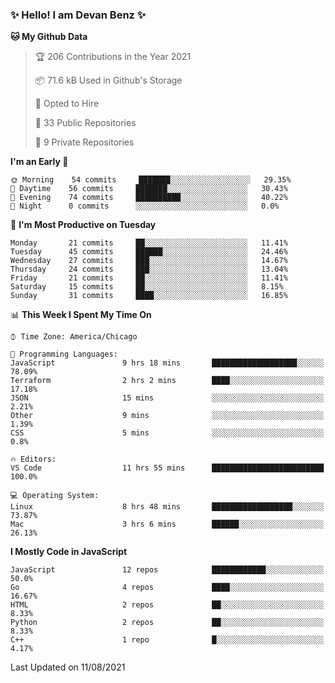 ### ✨ Hello! I am Devan Benz ✨

<!--START_SECTION:waka-->
**🐱 My Github Data** 

> 🏆 206 Contributions in the Year 2021
 > 
> 📦 71.6 kB Used in Github's Storage 
 > 
> 💼 Opted to Hire
 > 
> 📜 33 Public Repositories 
 > 
> 🔑 9 Private Repositories  
 > 
**I'm an Early 🐤** 

```text
🌞 Morning    54 commits     ███████░░░░░░░░░░░░░░░░░░   29.35% 
🌆 Daytime    56 commits     ███████░░░░░░░░░░░░░░░░░░   30.43% 
🌃 Evening    74 commits     ██████████░░░░░░░░░░░░░░░   40.22% 
🌙 Night      0 commits      ░░░░░░░░░░░░░░░░░░░░░░░░░   0.0%

```
📅 **I'm Most Productive on Tuesday** 

```text
Monday       21 commits     ██░░░░░░░░░░░░░░░░░░░░░░░   11.41% 
Tuesday      45 commits     ██████░░░░░░░░░░░░░░░░░░░   24.46% 
Wednesday    27 commits     ███░░░░░░░░░░░░░░░░░░░░░░   14.67% 
Thursday     24 commits     ███░░░░░░░░░░░░░░░░░░░░░░   13.04% 
Friday       21 commits     ██░░░░░░░░░░░░░░░░░░░░░░░   11.41% 
Saturday     15 commits     ██░░░░░░░░░░░░░░░░░░░░░░░   8.15% 
Sunday       31 commits     ████░░░░░░░░░░░░░░░░░░░░░   16.85%

```


📊 **This Week I Spent My Time On** 

```text
⌚︎ Time Zone: America/Chicago

💬 Programming Languages: 
JavaScript               9 hrs 18 mins       ███████████████████░░░░░░   78.09% 
Terraform                2 hrs 2 mins        ████░░░░░░░░░░░░░░░░░░░░░   17.18% 
JSON                     15 mins             ░░░░░░░░░░░░░░░░░░░░░░░░░   2.21% 
Other                    9 mins              ░░░░░░░░░░░░░░░░░░░░░░░░░   1.39% 
CSS                      5 mins              ░░░░░░░░░░░░░░░░░░░░░░░░░   0.8%

🔥 Editors: 
VS Code                  11 hrs 55 mins      █████████████████████████   100.0%

💻 Operating System: 
Linux                    8 hrs 48 mins       ██████████████████░░░░░░░   73.87% 
Mac                      3 hrs 6 mins        ██████░░░░░░░░░░░░░░░░░░░   26.13%

```

**I Mostly Code in JavaScript** 

```text
JavaScript               12 repos            ████████████░░░░░░░░░░░░░   50.0% 
Go                       4 repos             ████░░░░░░░░░░░░░░░░░░░░░   16.67% 
HTML                     2 repos             ██░░░░░░░░░░░░░░░░░░░░░░░   8.33% 
Python                   2 repos             ██░░░░░░░░░░░░░░░░░░░░░░░   8.33% 
C++                      1 repo              █░░░░░░░░░░░░░░░░░░░░░░░░   4.17%

```



 Last Updated on 11/08/2021
<!--END_SECTION:waka-->

<!--
**devanbenz/devanbenz** is a ✨ _special_ ✨ repository because its `README.md` (this file) appears on your GitHub profile.

Here are some ideas to get you started:

- 🔭 I’m currently working on ...
- 🌱 I’m currently learning ...
- 👯 I’m looking to collaborate on ...
- 🤔 I’m looking for help with ...
- 💬 Ask me about ...
- 📫 How to reach me: ...
- 😄 Pronouns: ...
- ⚡ Fun fact: ...
-->
